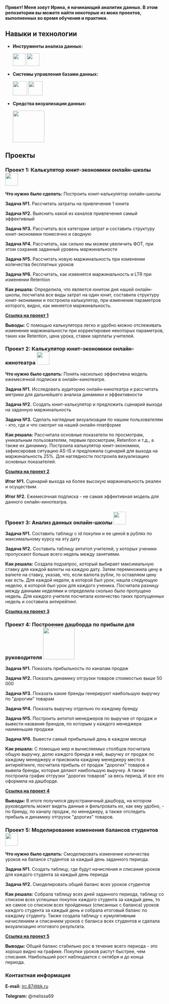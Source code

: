 **Привет! Меня зовут Ирина, я начинающий аналитик данных. В этом репозитории вы можете найти некоторые из моих проектов, выполненных во время обучения и практики.**


## Навыки и технологии

 - **Инструменты анализа данных:**
 
      <img src="https://cdn.icon-icons.com/icons2/627/PNG/512/sql-file-rounded-rectangular-outlined-interface-symbol_icon-icons.com_57503.png" width="40" />      <img src="https://cdn.icon-icons.com/icons2/1156/PNG/96/1486565571-microsoft-office-excel_81549.png" width="40" />

 - **Системы управления базами данных:**
      
      <img src="https://cdn.icon-icons.com/icons2/2415/PNG/96/mysql_original_wordmark_logo_icon_146417.png" width="45" /> <img src="https://cdn.icon-icons.com/icons2/2415/PNG/96/postgresql_original_wordmark_logo_icon_146392.png" width="45" />

 - **Средства визуализации данных:**
 
      <img src="https://cdn.icon-icons.com/icons2/2699/PNG/512/microsoft_powerbi_logo_icon_169958.png" width="100" />


## Проекты  


### Проект 1: Калькулятор юнит-экономики онлайн-школы <img src="https://cdn.icon-icons.com/icons2/1156/PNG/96/1486565571-microsoft-office-excel_81549.png" width="40" />

**Что нужно было сделать:** Построить юнит-калькулятор онлайн-школы

**Задача №1.** Рассчитать затраты на привлечение 1 юнита

**Задача №2.** Выяснить какой из каналов привлечения самый эффективный

**Задача №3.** Рассчитать все категории затрат и составить структуру юнит-экономики помесячно и сводную

**Задача №4.** Рассчитать, как сильно мы можем увеличить ФОТ, при этом сохранив заданный уровень маржинальности

**Задача №5.** Рассчитать новую маржинальность при изменении количества бесплатных уроков

**Задача №6.** Рассчитать, как изменятся маржинальность и LTR при изменении Retention

**Как решала:** Определила, что является юнитом дня нашей онлайн-школы, посчитала все виды затрат на один юнит, составила структуру юнит-эконимики и построила калькулятор, при изменении параметров которого, видно, как меняется маржинальность.

[**Ссылка на проект 1**](https://github.com/Irina-Rogozina/Data-analyst/blob/main/%D0%9F%D1%80%D0%BE%D0%B5%D0%BA%D1%821.xlsx)

**Выводы:** С помощью калькулятора легко и удобно можно отслеживать изменение маржинальности при корректировке некоторых параметров, таких как Retention, цена урока, ставки зарплаты учителей.  

  
  
### Проект 2: Калькулятор юнит-экономики онлайн-кинотеатра <img src="https://cdn.icon-icons.com/icons2/1156/PNG/96/1486565571-microsoft-office-excel_81549.png" width="40" />

**Что нужно было сделать:** Понять насколько эффективна модель ежемесячной подписки в онлайн-кинотеатре.

**Задача №1.** Исследовать аудиторию онлайн-кинотеатра и рассчитать метрики для дальнейшего анализа динамики и эффективности

**Задача №2.** Создать юнит-калькулятор и предложить сценарий выхода на заданную маржинальность

**Задача №3.** Сделать наглядные визуализации по нашим пользователям - кто, где и что смотрит на нашей онлайн-платформе

**Как решала:** Рассчитала основные показатели по просмотрам, уникальным пользователям, первым просмотрам, Retention  и т.д., а также их динамику. Построила калькулятор юнит-экономики, зафиксировав ситуацию AS-IS и предложила сценарий для выхода на маржинальность 25%. Для наглядности построила визуализацию основных показателей.

[**Ссылка на проект 2**](https://github.com/Irina-Rogozina/Data-analyst/blob/main/%D0%9F%D1%80%D0%BE%D0%B5%D0%BA%D1%822.xlsx)

**Итог №1.** Сценарий выхода на более высокую маржинальность реален и осуществим.

**Итог №2.** Ежемесячная подписка - не самая эффективная модель для данного онлайн-кинотеатра.



### Проект 3: Анализ данных онлайн-школы <img src="https://cdn.icon-icons.com/icons2/627/PNG/512/sql-file-rounded-rectangular-outlined-interface-symbol_icon-icons.com_57503.png" width="40" />

**Задача №1.** Составить таблицу с id покупки и ее ценой в рублях по максимальному курсу на эту дату

**Задача №2.** Составить таблицу антитоп учителей, у которых ученики пропускают больше всего недель между занятиями.

**Как решала:** Создала подзапрос, который выбирает максимальную ставку для каждой валюты на каждую дату. Затем перемножила цену в валюте на ставку, указав, что, если валюта рубли, то оставляем цену как есть. Для каждой недели, в которой был урок, нашла следующую неделю, в которой был урок для каждого ученика. Посчитала разницу между данными неделями и определила сколько было пропущено недель. Для каждого учителя посчитала количество таких пропущенных недель и составила антирейтинг.

[**Ссылка на проект 3**](https://github.com/Irina-Rogozina/Data-analyst/blob/main/%D0%9F%D1%80%D0%BE%D0%B5%D0%BA%D1%823)


### Проект 4: Построение дашборда по прибыли для руководителя <img src="https://cdn.icon-icons.com/icons2/2699/PNG/512/microsoft_powerbi_logo_icon_169958.png" width="100" />

**Задача №1.** Показать прибыльность по каналам продаж

**Задача №2.** Показать динамику отгрузки товаров стоимостью выше 50 000

**Задача №3.** Показать какие бренды генерируют наибольшую выручку по "дорогим" товарам

**Задача №4.** Показать выручку отдельно по каждому бренду

**Задача №5.** Построить антитоп менеджеров по выручке от продаж и вывести названия брендов, по которым у каждого менеджера наименьшие продажи

**Задача №6.** Вывести самый прибыльный день в каждом месяце

**Как решала:** С помощью мер и вычисляемых столбцов посчитала общую выручку, долю каждого бренда в ней, выручку от продаж по каждому менеджеру и присвоила каждому менеджеру место в антирейтинге, посчитала прибыль от продаж "дорогих" товаров и вывела бренды, которые делают наибольшую выручку. А также построила график отгрузки "дорогих товаров" за весь период. И все это оформила на дашборде.

[**Ссылка на проект 4**](https://github.com/Irina-Rogozina/Data-analyst/blob/main/%D0%9F%D1%80%D0%BE%D0%B5%D0%BA%D1%824.pbix)

**Выводы:** В итоге получился двухстраничный дашборд, на котором руководитель может видеть данные и фильтровать их, как ему удобно, - по бренду, по каналу продаж, по менеджеру, а также отследить прибыль и динамику отгрузок "дорогих" товаров.

### Проект 5: Моделирование изменения балансов студентов <img src="https://cdn.icon-icons.com/icons2/627/PNG/512/sql-file-rounded-rectangular-outlined-interface-symbol_icon-icons.com_57503.png" width="40" />

**Что нужно было сделать:** Смоделировать изменение количества уроков на балансе студентов за каждый день заданного периода.

**Задача №1.** Создать таблицу, где будут начисления и списания уроков для каждого студента за каждый день периода

**Задача №2.** Смоделировать общий баланс всех уроков студентов

**Как решала:** Собрала таблицу всех дней заданного периода, таблицу со списком всех успешных покупок каждого студента за каждый день, то же самое со списком всех пройденных (списанных с баланса) уроков каждого студента за каждый день и собрала итоговый баланс по каждому студенту. Также создала таблицу с кумулятивным начислением и списанием уроков с баланса всех студентов и сделала визуализацию итогового результата.

[**Ссылка на проект 5**](https://github.com/Irina-Rogozina/Data-analyst/blob/main/%D0%9F%D1%80%D0%BE%D0%B5%D0%BA%D1%825.xlsx)

**Выводы:** Общий баланс стабильно рос в течение всего периода - это хорошо видно на графике. Покупки уроков растут быстрее, чем списания. Наибольший рост наблюдается с октября и до конца периода.

### Контактная информация

**E-mail:** irc.87@bk.ru

**Telegram:** @melissa69

